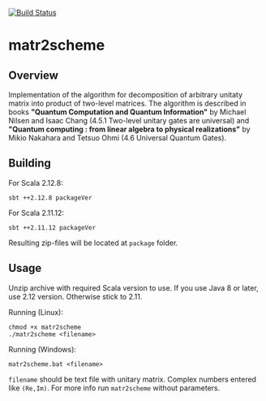 [![Build Status](https://travis-ci.org/Nerator/matr2scheme.svg?branch=master)](https://travis-ci.org/Nerator/matr2scheme)

# matr2scheme

## Overview

Implementation of the algorithm for decomposition of arbitrary unitaty matrix
into product of two-level matrices. The algorithm is described in books
__"Quantum Computation and Quantum Information"__ by Michael Nilsen and Isaac
Chang (4.5.1 Two-level unitary gates are universal) and __"Quantum computing :
from linear algebra to physical realizations"__ by Mikio Nakahara and Tetsuo
Ohmi (4.6 Universal Quantum Gates).

## Building

For Scala 2.12.8:
``` shell
sbt ++2.12.8 packageVer
```

For Scala 2.11.12:
``` shell
sbt ++2.11.12 packageVer
```

Resulting zip-files will be located at `package` folder.

## Usage

Unzip archive with required Scala version to use. If you use Java 8 or later,
use 2.12 version. Otherwise stick to 2.11.

Running (Linux):
``` shell
chmod +x matr2scheme
./matr2scheme <filename>
```

Running (Windows):
``` shell
matr2scheme.bat <filename>
```

`filename` should be text file with unitary matrix. Complex numbers entered like
`(Re,Im)`. For more info run `matr2scheme` without parameters.
